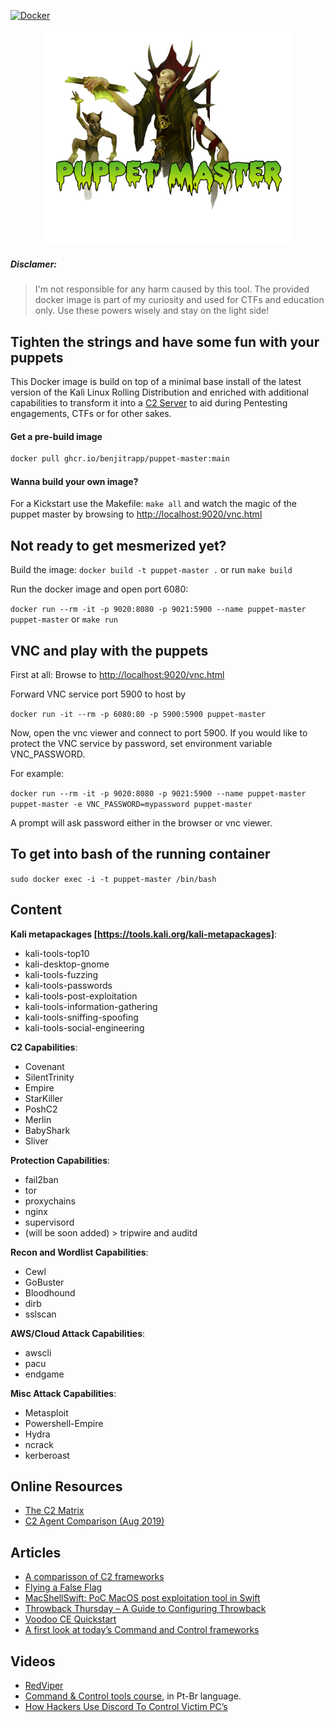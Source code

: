 [![Docker](https://github.com/BenjiTrapp/puppet-master/actions/workflows/docker-publish.yml/badge.svg)](https://github.com/BenjiTrapp/puppet-master/actions/workflows/docker-publish.yml)

<p align="center">
<img width=400 src="/docs/puppet-master.png">
</p>

##### Disclamer:
> I'm not responsible for any harm caused by this tool. The provided docker image is part of my curiosity and used for CTFs and education only. Use these powers wisely and stay on the light side!


## Tighten the strings and have some fun with your puppets

This Docker image is build on top of a minimal base install of the latest version of the Kali Linux Rolling Distribution and enriched with additional capabilities to transform it into a [C2 Server](https://www.paloaltonetworks.com/cyberpedia/command-and-control-explained) to aid during Pentesting engagements, CTFs or for other sakes.

#### Get a pre-build image

```bash
docker pull ghcr.io/benjitrapp/puppet-master:main
```

#### Wanna build your own image?

For a Kickstart use the Makefile: `make all` and watch the magic of the puppet master by browsing to [http://localhost:9020/vnc.html](http://localhost:9020/vnc.html)

## Not ready to get mesmerized yet?

Build the image: `docker build -t puppet-master .` or run `make build`


Run the docker image and open port 6080:

`docker run --rm -it -p 9020:8080 -p 9021:5900 --name puppet-master puppet-master` or `make run`

## VNC and play with the puppets

First at all: Browse to [http://localhost:9020/vnc.html](http://localhost:9020/vnc.html)

Forward VNC service port 5900 to host by

`docker run -it --rm -p 6080:80 -p 5900:5900 puppet-master`

Now, open the vnc viewer and connect to port 5900. If you would like to protect the VNC service by password, set environment variable VNC_PASSWORD.

For example:

`docker run --rm -it -p 9020:8080 -p 9021:5900 --name puppet-master puppet-master -e VNC_PASSWORD=mypassword puppet-master`

A prompt will ask password either in the browser or vnc viewer.

## To get into bash of the running container

`sudo docker exec -i -t puppet-master /bin/bash`

## Content 

**Kali metapackages [https://tools.kali.org/kali-metapackages]**:
* kali-tools-top10
* kali-desktop-gnome
* kali-tools-fuzzing
* kali-tools-passwords
* kali-tools-post-exploitation
* kali-tools-information-gathering
* kali-tools-sniffing-spoofing
* kali-tools-social-engineering

**C2 Capabilities**:
* Covenant
* SilentTrinity
* Empire
* StarKiller
* PoshC2
* Merlin
* BabyShark
* Sliver

**Protection Capabilities**:
* fail2ban
* tor
* proxychains
* nginx
* supervisord
* (will be soon added) > tripwire and auditd

**Recon and Wordlist Capabilities**:
* Cewl
* GoBuster
* Bloodhound
* dirb
* sslscan

**AWS/Cloud Attack Capabilities**:
* awscli
* pacu
* endgame

**Misc Attack Capabilities**:
* Metasploit
* Powershell-Empire
* Hydra
* ncrack
* kerberoast

## Online Resources

* [The C2 Matrix](https://www.thec2matrix.com)
* [C2 Agent Comparison (Aug 2019)](https://threatexpress.com/blogs/2019/c2-agent-comparison/)

## Articles

* [A comparisson of C2 frameworks](https://www.sans.org/cyber-security-summit/archives/file/summit-archive-1574188899.pdf)
* [Flying a False Flag](https://i.blackhat.com/USA-19/Wednesday/\us-19-Landers-Flying-A-False-Flag-Advanced-C2-Trust-Conflicts-And-Domain-Takeover.pdf)
* [MacShellSwift: PoC MacOS post exploitation tool in Swift](https://securityonline.info/macshellswift-poc-macos-post-exploitation-tool-in-swift/)
* [Throwback Thursday – A Guide to Configuring Throwback](https://silentbreaksecurity.com/throwback-thursday-a-guide-to-configuring-throwback/)
* [Voodoo CE Quickstart](https://medium.com/stage-2-security/voodoo-ce-quickstart-ba77eb37eda5)
* [A first look at today’s Command and Control frameworks](https://www.foregenix.com/blog/a-first-look-at-todays-command-and-control-frameworks)

## Videos

* [RedViper](https://www.youtube.com/watch?v=rk4EMhq30-M)
* [Command & Control tools course](https://www.youtube.com/watch?v=bUqu8fh7xUg), in Pt-Br language.
* [How Hackers Use Discord To Control Victim PC’s](https://www.youtube.com/watch?v=_OXyb_Oxmjg)
